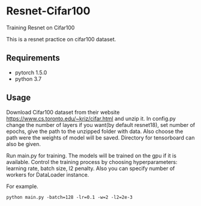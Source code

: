 # Resnet-Cifar100
Training Resnet on Cifar100

This is a resnet practice on cifar100 dataset.

## Requirements
- pytorch 1.5.0
- python 3.7

## Usage
Download Cifar100 dataset from their website https://www.cs.toronto.edu/~kriz/cifar.html and unzip it.
In config.py change the number of layers if you want(by default resnet18), set number of epochs, give the path to the unzipped folder with data. Also choose the path were the weights of model will be saved. Directory for tensorboard can also be given.

Run main.py for training.
The models will be trained on the gpu if it is available.
Control the training process by choosing hyperparameters: learning rate, batch size, l2 penalty. Also you can specify number of workers for DataLoader instance.

For example.
``` 
python main.py -batch=128 -lr=0.1 -w=2 -l2=2e-3

```
